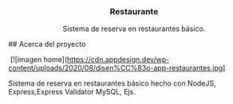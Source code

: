 <br />
<p align="center">
 

  <h3 align="center">Restaurante</h3>

  <p align="center">
    Sistema de reserva en restaurantes básico. 
    <br />
    
  </p>
</p>
## Acerca del proyecto

![]()
[![imagen home](https://cdn.appdesign.dev/wp-content/uploads/2020/08/disen%CC%83o-app-restaurantes.jpg]

Sistema de reserva en restaurantes básico hecho con NodeJS, Express,Express Validator MySQL, Ejs.